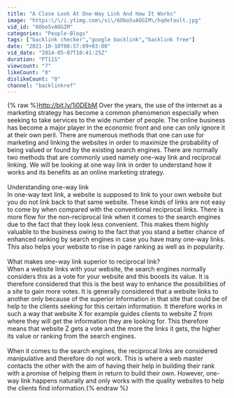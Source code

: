 ```yaml
---
title: "A Close Look At One-Way Link And How It Works"
image: "https:\/\/i.ytimg.com\/vi\/6OboSvAOGIM\/hqdefault.jpg"
vid_id: "6OboSvAOGIM"
categories: "People-Blogs"
tags: ["backlink checker","google backlink","backlink free"]
date: "2021-10-10T08:57:09+03:00"
vid_date: "2014-05-07T10:41:25Z"
duration: "PT11S"
viewcount: "7"
likeCount: "0"
dislikeCount: "0"
channel: "backlinkref"
---
```

{% raw %}<a rel="nofollow" target="blank" href="http://bit.ly/1i0DEbM">http://bit.ly/1i0DEbM</a> Over the years, the use of the internet as a marketing strategy has become a common phenomenon especially when seeking to take services to the wide number of people. The online business has become a major player in the economic front and one can only ignore it at their own peril. There are numerous methods that one can use for marketing and linking the websites in order to maximize the probability of being valued or found by the existing search engines. There are normally two methods that are commonly used namely one-way link and reciprocal linking. We will be looking at one way link in order to understand how it works and its benefits as an online marketing strategy.<br /><br />Understanding one-way link<br />In one-way text link, a website is supposed to link to your own website but you do not link back to that same website. These kinds of links are not easy to come by when compared with the conventional reciprocal links. There is more flow for the non-reciprocal link when it comes to the search engines due to the fact that they look less convenient. This makes them highly valuable to the business owing to the fact that you stand a better chance of enhanced ranking by search engines in case you have many one-way links. This also helps your website to rise in page ranking as well as in popularity.<br /><br />What makes one-way link superior to reciprocal link?<br />When a website links with your website, the search engines normally considers this as a vote for your website and this boosts its value. It is therefore considered that this is the best way to enhance the possibilities of a site to gain more votes. It is generally considered that a website links to another only because of the superior information in that site that could be of help to the clients seeking for this certain information. It therefore works in such a way that website X for example guides clients to website Z from where they will get the information they are looking for. This therefore means that website Z gets a vote and the more the links it gets, the higher its value or ranking from the search engines.<br /><br />When it comes to the search engines, the reciprocal links are considered manipulative and therefore do not work. This is where a web master contacts the other with the aim of having their help in building their rank with a promise of helping them in return to build their own. However, one-way link happens naturally and only works with the quality websites to help the clients find information.{% endraw %}
